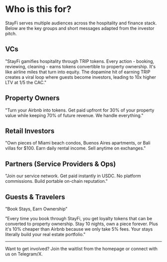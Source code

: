 # Who is this for?

StayFi serves multiple audiences across the hospitality and finance stack. Below are the key groups and short messages adapted from the investor pitch.

## VCs

"StayFi gamifies hospitality through TRIP tokens. Every action - booking, reviewing, cleaning - earns tokens convertible to property ownership. It's like airline miles that turn into equity. The dopamine hit of earning TRIP creates a viral loop where guests become investors, leading to 10x higher LTV at 1/5 the CAC."

## Property Owners

"Turn your Airbnb into tokens. Get paid upfront for 30% of your property value while keeping 70% of future revenue. We handle everything."

## Retail Investors

"Own pieces of Miami beach condos, Buenos Aires apartments, or Bali villas for $100. Earn daily rental income. Sell anytime on exchanges."

## Partners (Service Providers & Ops)

"Join our service network. Get paid instantly in USDC. No platform commissions. Build portable on-chain reputation."

## Guests & Travelers

"Book Stays, Earn Ownership"

"Every time you book through StayFi, you get loyalty tokens that can be converted to property ownership. Stay 10 nights, own a piece forever. Plus it's 10% cheaper than Airbnb because we only take 5% fees. Your stays literally build your real estate portfolio."

---

Want to get involved? Join the waitlist from the homepage or connect with us on Telegram/X.
